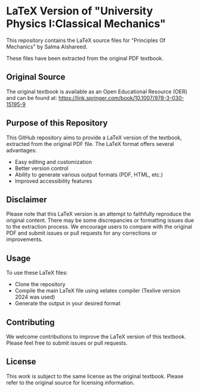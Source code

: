 # LaTeX Version of "University Physics I:Classical Mechanics"
This repository contains the LaTeX source files for "Principles Of Mechanics" by Salma Alshareed.

These files have been extracted from the original PDF textbook.

## Original Source
The original textbook is available as an Open Educational Resource (OER) and can be found at: https://link.springer.com/book/10.1007/978-3-030-15195-9

## Purpose of this Repository
This GitHub repository aims to provide a LaTeX version of the textbook, extracted from the original PDF file. The LaTeX format offers several advantages:

- Easy editing and customization
- Better version control
- Ability to generate various output formats (PDF, HTML, etc.)
- Improved accessibility features

## Disclaimer
Please note that this LaTeX version is an attempt to faithfully reproduce the original content. There may be some discrepancies or formatting issues due to the extraction process. We encourage users to compare with the original PDF and submit issues or pull requests for any corrections or improvements.

## Usage
To use these LaTeX files:

- Clone the repository
- Compile the main LaTeX file using xelatex compiler (Texlive version 2024 was used)
- Generate the output in your desired format

## Contributing
We welcome contributions to improve the LaTeX version of this textbook. Please feel free to submit issues or pull requests.

## License
This work is subject to the same license as the original textbook. Please refer to the original source for licensing information.
